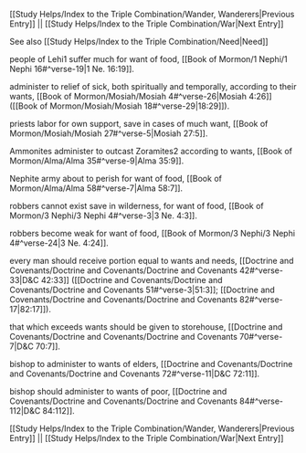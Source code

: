 [[Study Helps/Index to the Triple Combination/Wander, Wanderers|Previous Entry]]  ||  [[Study Helps/Index to the Triple Combination/War|Next Entry]]

 See also [[Study Helps/Index to the Triple Combination/Need|Need]]

 people of Lehi1 suffer much for want of food, [[Book of Mormon/1 Nephi/1 Nephi 16#^verse-19|1 Ne. 16:19]].

 administer to relief of sick, both spiritually and temporally, according to their wants, [[Book of Mormon/Mosiah/Mosiah 4#^verse-26|Mosiah 4:26]] ([[Book of Mormon/Mosiah/Mosiah 18#^verse-29|18:29]]).

 priests labor for own support, save in cases of much want, [[Book of Mormon/Mosiah/Mosiah 27#^verse-5|Mosiah 27:5]].

 Ammonites administer to outcast Zoramites2 according to wants, [[Book of Mormon/Alma/Alma 35#^verse-9|Alma 35:9]].

 Nephite army about to perish for want of food, [[Book of Mormon/Alma/Alma 58#^verse-7|Alma 58:7]].

 robbers cannot exist save in wilderness, for want of food, [[Book of Mormon/3 Nephi/3 Nephi 4#^verse-3|3 Ne. 4:3]].

 robbers become weak for want of food, [[Book of Mormon/3 Nephi/3 Nephi 4#^verse-24|3 Ne. 4:24]].

 every man should receive portion equal to wants and needs, [[Doctrine and Covenants/Doctrine and Covenants/Doctrine and Covenants 42#^verse-33|D&C 42:33]] ([[Doctrine and Covenants/Doctrine and Covenants/Doctrine and Covenants 51#^verse-3|51:3]]; [[Doctrine and Covenants/Doctrine and Covenants/Doctrine and Covenants 82#^verse-17|82:17]]).

 that which exceeds wants should be given to storehouse, [[Doctrine and Covenants/Doctrine and Covenants/Doctrine and Covenants 70#^verse-7|D&C 70:7]].

 bishop to administer to wants of elders, [[Doctrine and Covenants/Doctrine and Covenants/Doctrine and Covenants 72#^verse-11|D&C 72:11]].

 bishop should administer to wants of poor, [[Doctrine and Covenants/Doctrine and Covenants/Doctrine and Covenants 84#^verse-112|D&C 84:112]].

[[Study Helps/Index to the Triple Combination/Wander, Wanderers|Previous Entry]]  ||  [[Study Helps/Index to the Triple Combination/War|Next Entry]]